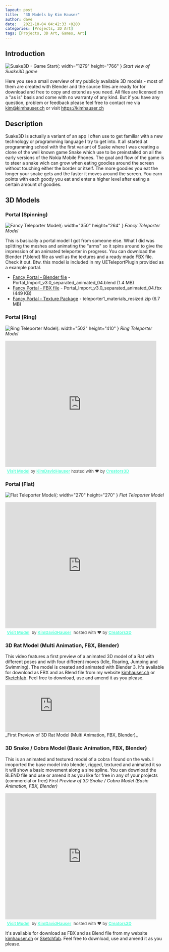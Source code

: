 ```yaml
---
layout: post
title:  "3D Models by Kim Hauser"
author: dave
date:   2022-10-04 04:42:33 +0200
categories: [Projects, 3D Art]
tags: [Projects, 3D Art, Games, Art]
---
```


## Introduction
![Suake3D - Game Start](../../assets/img/projects/suake3d/StartPositionFirst_sm_2.jpg){: width="1279" height="766" }
_Start view of Suake3D game_

Here you see a small overview of my publicly available 3D models - most of them are created with Blender and the source files are ready for for download and free to copy and extend as you need. All files are licensed on a "as is" basis and come with no warranty of any kind. But if you have any question, problem or feedback please feel free to contact me via <kim@kimhauser.ch> or visit <https://kimhauser.ch>

## Description
Suake3D is actually a variant of an app I often use to get familiar with a new technology or programming language I try to get into. It all started at programming school with the first variant of Suake where I was creating a clone of the well known game Snake which use to be preinstalled on all the early versions of the Nokia Mobile Phones. The goal and flow of the game is to steer a snake wich can grow when eating goodies around the screen without touching either the border or itself. The more goodies you eat the longer your snake gets and the faster it moves around the screen. You earn points with each goody you eat and enter a higher level after eating a certain amount of goodies.

## 3D Models
### Portal (Spinning)
![Fancy Teleporter Model](../../assets/img/projects/ueteleportplugin/Teleporter_FancyTeleporter_UE4_Screenshot_01.png){: width="350" height="264" }
_Fancy Teleporter Model_

This is basically a portal model I got from someone else. What I did was splitting the meshes and animating the "arms" so it spins around to give the impression of an animated teleporter in progress. You can download the Blender (\*.blend) file as well as the textures and a ready made FBX file. Check it out. Btw. this model is included in my UETeleportPlugin provided as a example portal.
- [Fancy Portal - Blender file](https://kimhauser.ch/downloads/3d/Models/Portals/SpinningPortal/Portal_Import_v3.0_separated_animated_04.blend) - Portal_Import_v3.0_separated_animated_04.blend (1.4 MB)
- [Fancy Portal - FBX file](https://kimhauser.ch/downloads/3d/Models/Portals/SpinningPortal/Portal_Import_v3.0_separated_animated_04.fbx) - Portal_Import_v3.0_separated_animated_04.fbx (449 KB)
- [Fancy Portal - Texture Package](https://kimhauser.ch/downloads/3d/Models/Portals/SpinningPortal/teleporter1_materials_resized.zip) - teleporter1_materials_resized.zip (6.7 MB)

### Portal (Ring)
![Ring Teleporter Model](../../assets/img/projects/ueteleportplugin/Teleporter_RingTeleporter_UE4_Screenshot_01.png){: width="502" height="410" }
_Ring Teleporter Model_
<div class="creators-embed-wrapper"><iframe allow="camera" src="https://v.creators3d.com/index.html?load=%2Fviews%2Fproduction%2Fitem%2F2022104%2F6634901966365969%2F6634901966365969.glb&autorotate=true&json-data=1664884030647&decrypt=1&tv=135" frameborder="0" allow="autoplay; fullscreen; vr" mozallowfullscreen="true" webkitallowfullscreen="true" style="border: none; width: 95%; height: 400px;"></iframe><p style="font-size: 13px; font-weight: normal; margin: 5px; color: #4A4A4A;"><a href="https://v.creators3d.com/index.html?load=%2Fviews%2Fproduction%2Fitem%2F2022104%2F6634901966365969%2F6634901966365969.glb&autorotate=true&json-data=1664884030647&decrypt=1&tv=135" target="_blank" style="font-weight: bold; color: #64FFDA;">Visit Model</a> by <a target="_blank" style="font-weight: bold; color: #64FFDA;" href="https://www.creators3d.com/artist/34082/KimDavidHauser">KimDavidHauser</a> hosted with ❤️️ by <a href="https://www.creators3d.com/home?ref=embed&var=34082" target="_blank" style="font-weight: bold; color: #64FFDA;">Creators3D</a></p></div>  

### Portal (Flat)
![Flat Teleporter Model](../../assets/img/projects/ueteleportplugin/Teleporter_FlatTeleporter_UE4_Screenshot_01.png){: width="270" height="270" }
_Flat Teleporter Model_
<div class="creators-embed-wrapper"><iframe allow="camera" src="https://v.creators3d.com/index.html?load=%2Fviews%2Fproduction%2Fitem%2F20221010%2F1155154898042712%2F1155154898042712.glb&autorotate=true&json-data=1665399184605&decrypt=1&tv=135" frameborder="0" allow="autoplay; fullscreen; vr" mozallowfullscreen="true" webkitallowfullscreen="true" style="border: none; width: 95%; height: 400px;"></iframe>
<p style="font-size: 13px; font-weight: normal; margin: 5px; color: #4A4A4A;">
<a href="https://v.creators3d.com/index.html?load=%2Fviews%2Fproduction%2Fitem%2F20221010%2F1155154898042712%2F1155154898042712.glb&autorotate=true&json-data=1665399184605&decrypt=1&tv=135" target="_blank" style="font-weight: bold; color: #64FFDA;">Visit Model</a>
 by <a target="_blank" style="font-weight: bold; color: #64FFDA;" href="https://www.creators3d.com/artist/34082/KimDavidHauser">KimDavidHauser</a>
 hosted with ❤️️ by <a href="https://www.creators3d.com/home?ref=embed&var=34082" target="_blank" style="font-weight: bold; color: #64FFDA;">Creators3D</a>
</p>
</div>

### 3D Rat Model (Multi Animation, FBX, Blender)
This video features a first preview of a animated 3D model of a Rat with different poses and with four different moves (Idle, Roaring, Jumping and Swimming). The model is created and animated with Blender 3. It's available for download as FBX and as Blend file from my website [kimhauser.ch](https://kimhauser.ch) or [Sketchfab](https://sketchfab.com/3d-models/rat-multi-animations-textured-c344c6ea50aa49a1b0a2719eac8593a0). Feel free to download, use and amend  it as you please.
<div class="container-responsive-iframe">
<iframe class="responsive-iframe" src="https://www.youtube.com/embed/na9RJR-v7CY" title="WormHole Effect No03" frameborder="0" allow="accelerometer; autoplay; clipboard-write; encrypted-media; gyroscope; picture-in-picture" allowfullscreen></iframe>
</div>
_First Preview of 3D Rat Model (Multi Animation, FBX, Blender)_

### 3D Snake / Cobra Model (Basic Animation, FBX, Blender)
This is an animated and textured model of a cobra I found on the web. I imoported the base model into blender,  rigged, textured and animated it so it will show a basic movement along a sine spline. You can download the BLEND file and use or amend it as you like for free in any of your projects (commercial or free)
_First Preview of 3D Snake / Cobra Model (Basic Animation, FBX, Blender)_

<div class="creators-embed-wrapper"><iframe allow="camera" src="https://v.creators3d.com/index.html?load=%2Fviews%2Fproduction%2Fitem%2F20230523%2F1168975639308617%2F1168975639308617.glb&autorotate=true&json-data=1684867105426&decrypt=1&tv=147" frameborder="0" allow="autoplay; fullscreen; vr" mozallowfullscreen="true" webkitallowfullscreen="true" style="border: none; width: 95%; height: 400px;"></iframe>
<p style="font-size: 13px; font-weight: normal; margin: 5px; color: #4A4A4A;">
<a href="https://v.creators3d.com/index.html?load=%2Fviews%2Fproduction%2Fitem%2F20221010%2F1155154898042712%2F1155154898042712.glb&autorotate=true&json-data=1665399184605&decrypt=1&tv=135" target="_blank" style="font-weight: bold; color: #64FFDA;">Visit Model</a>
 by <a target="_blank" style="font-weight: bold; color: #64FFDA;" href="https://www.creators3d.com/artist/34082/KimDavidHauser">KimDavidHauser</a>
 hosted with ❤️️ by <a href="https://www.creators3d.com/home?ref=embed&var=34082" target="_blank" style="font-weight: bold; color: #64FFDA;">Creators3D</a>
</p>
</div>

It's available for download as FBX and as Blend file from my website [kimhauser.ch](https://kimhauser.ch) or [Sketchfab](https://sketchfab.com/3d-models/snake-cobra-animated-base-model-e2e55fd17aad4309ac4782b1d3e67c2f). Feel free to download, use and amend  it as you please.